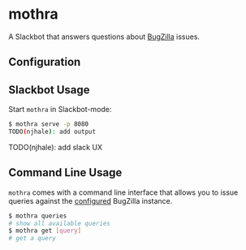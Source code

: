 # mothra

A Slackbot that answers questions about [BugZilla](https://www.bugzilla.org/) issues.

## Configuration

## Slackbot Usage

Start `mothra` in Slackbot-mode:

```sh
$ mothra serve -p 8080
TODO(njhale): add output
```
TODO(njhale): add slack UX

## Command Line Usage

`mothra` comes with a command line interface that allows you to issue queries against the [configured](#configuration) BugZilla instance.

```sh
$ mothra queries
# show all available queries
$ mothra get [query]
# get a query
```

